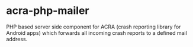 # acra-php-mailer
PHP based server side component for ACRA (crash reporting library for Android apps) which forwards all incoming crash reports to a defined mail address.

